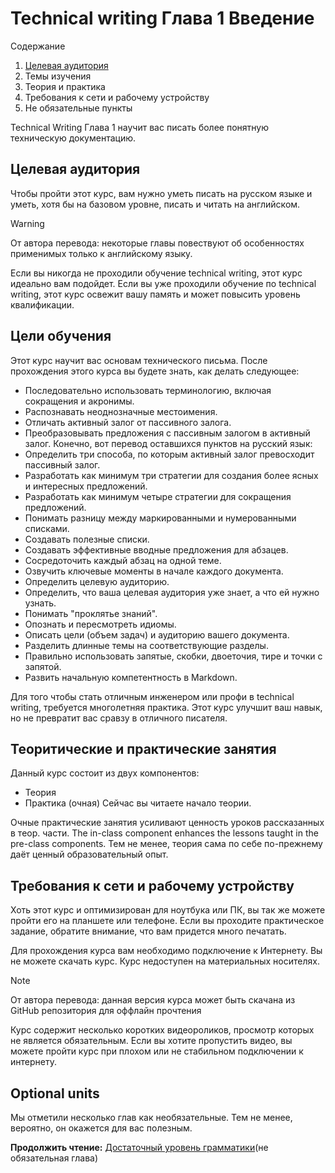# Technical writing Глава 1 Введение

Содержание
1. [Целевая аудитория](#целевая-аудитория)
2. Темы изучения
3. Теория и практика
4. Требования к сети и рабочему устройству
5. Не обязательные пункты

Technical Writing Глава 1 научит вас писать более понятную техническую документацию.

## Целевая аудитория
Чтобы пройти этот курс, вам нужно уметь писать на русском языке и уметь, хотя бы на базовом уровне, писать и читать на английском.

> [!WARNING]
> От автора перевода: некоторые главы повествуют об особенностях применимых только к английскому языку.

Если вы никогда не проходили обучение technical writing, этот курс идеально вам подойдет. Если вы уже проходили обучение по technical writing, этот курс освежит вашу память и может повысить уровень квалификации.

## Цели обучения
Этот курс научит вас основам технического письма. После прохождения этого курса вы будете знать, как делать следующее:

- Последовательно использовать терминологию, включая сокращения и акронимы.
- Распознавать неоднозначные местоимения.
- Отличать активный залог от пассивного залога.
- Преобразовывать предложения с пассивным залогом в активный залог.
Конечно, вот перевод оставшихся пунктов на русский язык:
- Определить три способа, по которым активный залог превосходит пассивный залог.
- Разработать как минимум три стратегии для создания более ясных и интересных предложений.
- Разработать как минимум четыре стратегии для сокращения предложений.
- Понимать разницу между маркированными и нумерованными списками.
- Создавать полезные списки.
- Создавать эффективные вводные предложения для абзацев.
- Сосредоточить каждый абзац на одной теме.
- Озвучить ключевые моменты в начале каждого документа.
- Определить целевую аудиторию.
- Определить, что ваша целевая аудитория уже знает, а что ей нужно узнать.
- Понимать "проклятье знаний".
- Опознать и пересмотреть идиомы.
- Описать цели (объем задач) и аудиторию вашего документа.
- Разделить длинные темы на соответствующие разделы.
- Правильно использовать запятые, скобки, двоеточия, тире и точки с запятой.
- Развить начальную компетентность в Markdown.

Для того чтобы стать отличным инженером или профи в technical writing, требуется многолетняя практика. Этот курс улучшит ваш навык, но не превратит вас сравзу в отличного писателя.

## Теоритические и практические занятия
Данный курс состоит из двух компонентов:
- Теория
- Практика (очная)
Сейчас вы читаете начало теории.

Очные практические занятия усиливают ценность уроков рассказанных в теор. части. 
The in-class component enhances the lessons taught in the pre-class components. Тем не менее, теория сама по себе по-прежнему даёт ценный образовательный опыт.

## Требования к сети и рабочему устройству
Хоть этот курс и оптимизирован для ноутбука или ПК, вы так же можете пройти его на планшете или телефоне. Если вы проходите практическое задание, обратите внимание, что вам придется много печатать.

Для прохождения курса вам необходимо подключение к Интернету. Вы не можете скачать курс. Курс недоступен на материальных носителях.

> [!NOTE]
> От автора перевода: данная версия курса может быть скачана из GitHub репозитория для оффлайн прочтения

Курс содержит несколько коротких видеороликов, просмотр которых не является обязательным. Если вы хотите пропустить видео, вы можете пройти курс при плохом или не стабильном подключении к интернету.

## Optional units

Мы отметили несколько глав как необязательные. Тем не менее, вероятно, он окажется для вас полезным.

**Продолжить чтение:** [Достаточный уровень грамматики]()(не обязательная глава)
